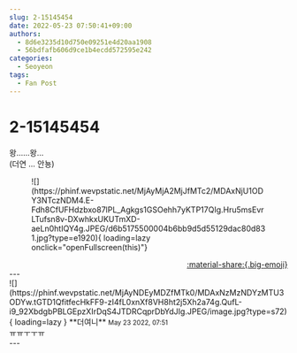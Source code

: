 ```yaml
---
slug: 2-15145454
date: 2022-05-23 07:50:41+09:00
authors:
  - 8d6e3235d10d750e09251e4d20aa1908
  - 56bdfafb606d9ce1b4ecdd572595e242
categories:
  - Seoyeon
tags:
  - Fan Post
---
```


# 2-15145454

<div class="post-container" markdown="1">
<div class="content-container md-sidebar__scrollwrap" markdown="1">

왕......왕...<br>(더연 ... 안뇽)
<figure markdown="1">
![](https://phinf.wevpstatic.net/MjAyMjA2MjJfMTc2/MDAxNjU1ODY3NTczNDM4.E-Fdh8CfUFHdzbxo87lPL_Agkgs1GSOehh7yKTP17QIg.Hru5msEvrLTufsn8v-DXwhkxUKUTmXD-aeLn0htIQY4g.JPEG/d6b5175500004b6bb9d5d55129dac80d831.jpg?type=e1920){ loading=lazy onclick="openFullscreen(this)"}
</figure>


</div>
</div>

<div style="text-align: right;" markdown="1">
<a href="https://weverse.io/fromis9/fanpost/2-15145454" style="text-align: right;">:material-share:{.big-emoji}</a>
</div>
---

<div class="comments-container md-sidebar__scrollwrap" markdown="1">
<div class="comment" markdown="1">
<div class='id-container' markdown="1">
![](https://phinf.wevpstatic.net/MjAyNDEyMDZfMTk0/MDAxNzMzNDYzMTU3ODYw.tGTD1QfitfecHkFF9-zI4fL0xnXf8VH8ht2j5Xh2a74g.QufL-i9_92XbdgbPBLGEpzXIrDqS4JTDRCqprDbYdJIg.JPEG/image.jpg?type=s72){ loading=lazy }
**<span class="artist">더여니</span>** <small>May 23 2022, 07:51</small><br>
</div>
<div class='comment-body' markdown="1">
ㅠㅠㅜㅜㅠ
</div>
</div>
</div>
---
